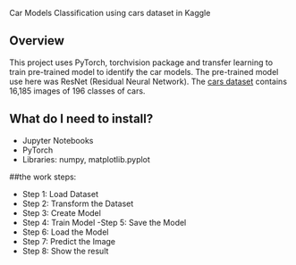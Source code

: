  Car Models Classification using cars dataset in Kaggle

## Overview
This project uses PyTorch, torchvision package and transfer learning to train pre-trained model to identify the car models.
The pre-trained model use here was ResNet (Residual Neural Network). The [cars dataset](https://www.kaggle.com/jutrera/stanford-car-dataset-by-classes-folder) contains 16,185 images of 196 classes of cars.

## What do I need to install?
- Jupyter Notebooks
- PyTorch
- Libraries: numpy, matplotlib.pyplot

##the work steps:
- Step 1: Load Dataset
- Step 2: Transform the Dataset
- Step 3: Create Model
- Step 4: Train Model
 -Step 5: Save the Model
- Step 6: Load the Model
- Step 7: Predict the Image
- Step 8: Show the result
